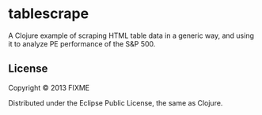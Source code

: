# tablescrape

A Clojure example of scraping HTML table data in a generic way,
and using it to analyze PE performance of the S&P 500.


## License

Copyright © 2013 FIXME

Distributed under the Eclipse Public License, the same as Clojure.

